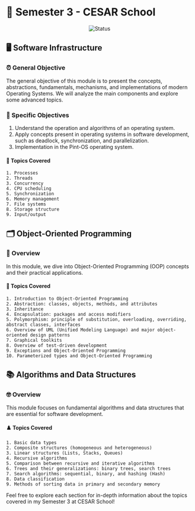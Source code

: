 # 🎯 Semester 3 - CESAR School
<p align="center">
  <img
    src="https://img.shields.io/badge/Status-Em%20desenvolvimento-green?style=flat-square"
    alt="Status"
  />
</p>

## 🖥️ Software Infrastructure

### ⏰ General Objective
The general objective of this module is to present the concepts, abstractions, fundamentals, mechanisms, and implementations of modern Operating Systems. We will analyze the main components and explore some advanced topics.

### 🫵 Specific Objectives
1. Understand the operation and algorithms of an operating system.
2. Apply concepts present in operating systems in software development, such as deadlock, synchronization, and parallelization.
3. Implementation in the Pint-OS operating system.

#### 📜 Topics Covered
    1. Processes
    2. Threads
    3. Concurrency
    4. CPU scheduling
    5. Synchronization
    6. Memory management
    7. File systems
    8. Storage structure
    9. Input/output

## 🗂️ Object-Oriented Programming

### 👀 Overview
In this module, we dive into Object-Oriented Programming (OOP) concepts and their practical applications.

#### 📂 Topics Covered
    1. Introduction to Object-Oriented Programming
    2. Abstraction: classes, objects, methods, and attributes
    3. Inheritance
    4. Encapsulation: packages and access modifiers
    5. Polymorphism: principle of substitution, overloading, overriding, abstract classes, interfaces
    6. Overview of UML (Unified Modeling Language) and major object-oriented design patterns
    7. Graphical toolkits
    8. Overview of test-driven development
    9. Exceptions and Object-Oriented Programming
    10. Parameterized types and Object-Oriented Programming

## 📚 Algorithms and Data Structures

### 🤓 Overview
This module focuses on fundamental algorithms and data structures that are essential for software development.

#### ♟️ Topics Covered

    1. Basic data types
    2. Composite structures (homogeneous and heterogeneous)
    3. Linear structures (Lists, Stacks, Queues)
    4. Recursive algorithms
    5. Comparison between recursive and iterative algorithms
    6. Trees and their generalizations: binary trees, search trees
    7. Search algorithms: sequential, binary, and hashing (Hash)
    8. Data classification
    9. Methods of sorting data in primary and secondary memory


Feel free to explore each section for in-depth information about the topics covered in my Semester 3 at CESAR School!
